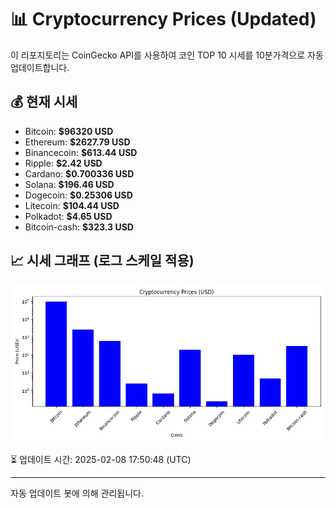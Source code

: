 
# 📊 Cryptocurrency Prices (Updated)

이 리포지토리는 CoinGecko API를 사용하여 코인 TOP 10 시세를 10분가격으로 자동 업데이트합니다.

## 💰 현재 시세
- Bitcoin: **$96320 USD**
- Ethereum: **$2627.79 USD**
- Binancecoin: **$613.44 USD**
- Ripple: **$2.42 USD**
- Cardano: **$0.700336 USD**
- Solana: **$196.46 USD**
- Dogecoin: **$0.25306 USD**
- Litecoin: **$104.44 USD**
- Polkadot: **$4.65 USD**
- Bitcoin-cash: **$323.3 USD**

## 📈 시세 그래프 (로그 스케일 적용)
![Crypto Prices](crypto_prices.png)

⏳ 업데이트 시간: 2025-02-08 17:50:48 (UTC)

---
자동 업데이트 봇에 의해 관리됩니다.
